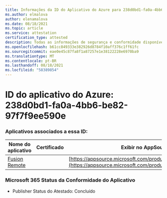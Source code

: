 ```yaml
---
title: Informações da ID do Aplicativo do Azure para 238d0bd1-fa0a-4bb6-be82-97f7f9ee590e
ms.author: elmalova
author: elenamalova
ms.date: 08/18/2021
ms.topic: article
ms.service: attestation
certification_type: attested
description: Todas as informações de segurança e conformidade disponíveis para 238d0bd1-fa0a-4bb6-be82-97f7f9ee590e.
ms.openlocfilehash: b61cc849333e382926d8784f10aff376c1ff61fc
ms.sourcegitcommit: eae0e45c87fa8f1a87257e1e38122228e6970ba9
ms.translationtype: MT
ms.contentlocale: pt-BR
ms.lasthandoff: 08/18/2021
ms.locfileid: "58389854"
---
```

# <a name="azure-app-id-238d0bd1-fa0a-4bb6-be82-97f7f9ee590e"></a>ID do aplicativo do Azure: 238d0bd1-fa0a-4bb6-be82-97f7f9ee590e


### <a name="apps-associated-with-this-id"></a>Aplicativos associados a essa ID:
| **Nome do aplicativo** | **Certificado** | **Exibir no AppSource** |
|--------------|---------------|-----------------------|
| [Fusion Remote](https://docs.microsoft.com/microsoft-365-app-certification/forward/WA200001422) |  | [https://appsource.microsoft.com/product/office/WA200001422](https://appsource.microsoft.com/product/office/WA200001422) |

### <a name="microsoft-365-app-compliance-status"></a>Microsoft 365 Status da Conformidade do Aplicativo
- Publisher Status do Atestado: Concluído
